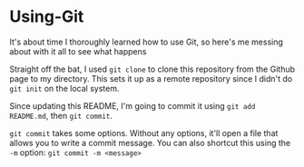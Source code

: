 # Using-Git

It's about time I thoroughly learned how to use Git, so here's me messing about with it all to see what happens

Straight off the bat, I used `git clone` to clone this repository from the Github page to my directory. This sets it up as a remote repository since I didn't do `git init` on the local system.

Since updating this README, I'm going to commit it using `git add README.md`, then `git commit`.

`git commit` takes some options. Without any options, it'll open a file that allows you to write a commit message. You can also shortcut this using the `-m` option: `git commit -m <message>`
